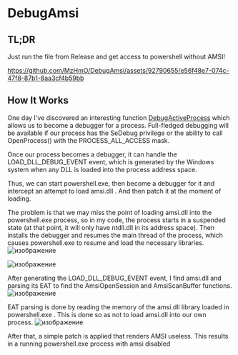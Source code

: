 # DebugAmsi
## TL;DR

Just run the file from Release and get access to powershell without AMSI!


https://github.com/MzHmO/DebugAmsi/assets/92790655/e56f48e7-074c-47f8-87b1-8aa3cf4b59bb


## How It Works
One day I've discovered an interesting function [DebugActiveProcess](https://learn.microsoft.com/en-us/windows/win32/api/debugapi/nf-debugapi-debugactiveprocess) which allows us to become a debugger for a process. Full-fledged debugging will be available if our process has the SeDebug privilege or the ability to call OpenProcess() with the PROCESS_ALL_ACCESS mask. 

Once our process becomes a debugger, it can handle the LOAD_DLL_DEBUG_EVENT event, which is generated by the Windows system when any DLL is loaded into the process address space.

Thus, we can start powershell.exe, then become a debugger for it and intercept an attempt to load amsi.dll . And then patch it at the moment of loading.

The problem is that we may miss the point of loading amsi.dll into the powershell.exe process, so in my code, the process starts in a suspended state (at that point, it will only have ntdll.dll in its address space). Then installs the debugger and resumes the main thread of the process, which causes powershell.exe to resume and load the necessary libraries.
![изображение](https://github.com/MzHmO/DebugAmsi/assets/92790655/1807cea2-e118-45e0-a749-f0cb7c934a09)

![изображение](https://github.com/MzHmO/DebugAmsi/assets/92790655/5a3ccb31-7c42-4c6b-a254-894559d98421)

After generating the LOAD_DLL_DEBUG_EVENT event, I find amsi.dll and parsing its EAT to find the AmsiOpenSession and AmsiScanBuffer functions.
![изображение](https://github.com/MzHmO/DebugAmsi/assets/92790655/edcaa824-820a-4ad1-9b96-f6410af765fe)

EAT parsing is done by reading the memory of the amsi.dll library loaded in powershell.exe . This is done so as not to load amsi.dll into our own process.
![изображение](https://github.com/MzHmO/DebugAmsi/assets/92790655/82f6e142-41db-423d-b4d9-6ea1083e6278)

After that, a simple patch is applied that renders AMSI useless. This results in a running powershell.exe process with amsi disabled
